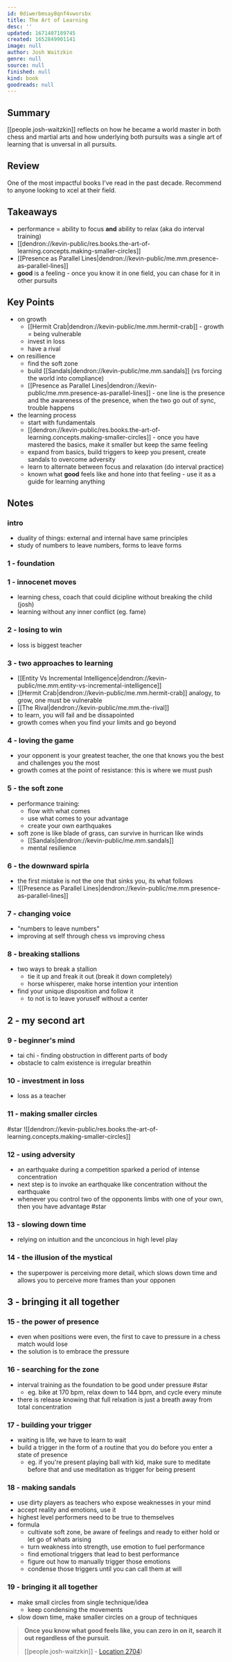 ```yaml
---
id: 0diwerbmsay8qnf4vworsbx
title: The Art of Learning
desc: ''
updated: 1671407189745
created: 1652849901141
image: null
author: Josh Waitzkin
genre: null
source: null
finished: null
kind: book
goodreads: null
---
```


## Summary
[[people.josh-waitzkin]] reflects on how he became a world master in both chess and martial arts and how underlying both pursuits was a single art of learning that is unversal in all pursuits.

## Review
One of the most impactful books I've read in the past decade. Recommend to anyone looking to xcel at their field.

## Takeaways
- performance = ability to focus **and** ability to relax (aka do interval training)
- [[dendron://kevin-public/res.books.the-art-of-learning.concepts.making-smaller-circles]]
- [[Presence as Parallel Lines|dendron://kevin-public/me.mm.presence-as-parallel-lines]]
- **good** is a feeling - once you know it in one field, you can chase for it in other pursuits


## Key Points
- on growth
    - [[Hermit Crab|dendron://kevin-public/me.mm.hermit-crab]] - growth = being vulnerable
    - invest in loss
    - have a rival
- on resillience
    - find the soft zone
    - build [[Sandals|dendron://kevin-public/me.mm.sandals]] (vs forcing the world into compliance)
    - [[Presence as Parallel Lines|dendron://kevin-public/me.mm.presence-as-parallel-lines]] - one line is the presence and the awareness of the presence, when the two go out of sync, trouble happens
- the learning process
    - start with fundamentals
    - [[dendron://kevin-public/res.books.the-art-of-learning.concepts.making-smaller-circles]] - once you have mastered the basics, make it smaller but keep the same feeling
    - expand from basics, build triggers to keep you present, create sandals to overcome adversity
    - learn to alternate between focus and relaxation (do interval practice)
    - known what **good** feels like and hone into that feeling - use it as a guide for learning anything

## Notes

### intro
- duality of things: external and internal have same principles
- study of numbers to leave numbers, forms to leave forms

### 1 - foundation

### 1 - innocenet moves
- learning chess, coach that could dicipline without breaking the child (josh)
- learning without any inner conflict (eg. fame)

### 2 - losing to win
- loss is biggest teacher

### 3 - two approaches to learning
- [[Entity Vs Incremental Intelligence|dendron://kevin-public/me.mm.entity-vs-incremental-intelligence]]
- [[Hermit Crab|dendron://kevin-public/me.mm.hermit-crab]] analogy, to grow, one must be vulnerable
- [[The Rival|dendron://kevin-public/me.mm.the-rival]] 
- to learn, you will fail and be dissapointed
- growth comes when you find your limits and go beyond

### 4 - loving the game 
- your opponent is your greatest teacher, the one that knows you the best and challenges you the most 
- growth comes at the point of resistance: this is where we must push

### 5 - the soft zone
- performance training:
    - flow with what comes
    - use what comes to your advantage
    - create your own earthquakes
- soft zone is like blade of grass, can survive in hurrican like winds 
    - [[Sandals|dendron://kevin-public/me.mm.sandals]]
    - mental resilience 

### 6 - the downward spirla
- the first mistake is not the one that sinks you, its what follows 
- ![[Presence as Parallel Lines|dendron://kevin-public/me.mm.presence-as-parallel-lines]]

### 7 - changing voice 
- "numbers to leave numbers"
- improving at self through chess vs improving chess

### 8 - breaking stallions
- two ways to break a stallion
    - tie it up and freak it out (break it down completely) 
    - horse whisperer, make horse intention your intention
- find your unique disposition and follow it
    - to not is to leave yoruself without a center

## 2 - my second art

### 9 - beginner's mind
- tai chi - finding obstruction in different parts of body
- obstacle to calm existence is irregular breathin

### 10 - investment in loss
- loss as a teacher

### 11 - making smaller circles

#star
![[dendron://kevin-public/res.books.the-art-of-learning.concepts.making-smaller-circles]]

### 12 - using adversity
- an earthquake during a competition sparked a period of intense concentration
- next step is to invoke an earthquake like concentration without the earthquake
- whenever you control two of the opponents limbs with one of your own, then you have advantage #star

### 13 - slowing down time
- relying on intuition and the unconcious in high level play

### 14 - the illusion of the mystical
- the superpower is perceiving more detail, which slows down time and allows you to perceive more frames than your opponen

## 3 - bringing it all together

### 15 - the power of presence
- even when positions were even, the first to cave to pressure in a chess match would lose
- the solution is to embrace the pressure

### 16 - searching for the zone
- interval training as the foundation to be good under pressure #star
    - eg. bike at 170 bpm, relax down to 144 bpm, and cycle every minute
- there is release knowing that full relxation is just a breath away from total concentration

### 17 - building your trigger
- waiting is life, we have to learn to wait
- build a trigger in the form of a routine that you do before you enter a state of presence
    - eg. if you're present playing ball with kid, make sure to meditate before that and use meditation as trigger for being present

### 18 - making sandals
- use dirty players as teachers who expose weaknesses in your mind
- accept reality and emotions, use it
- highest level performers need to be true to themselves
- formula
    - cultivate soft zone, be aware of feelings and ready to either hold or let go of whats arising 
    - turn weakness into strength, use emotion to fuel performance
    - find emotional triggers that lead to best performance
    - figure out how to manually trigger those emotions
    - condense those triggers until you can call them at will

### 19 - bringing it all together
- make small circles from single technique/idea 
    - keep condensing the movements 
- slow down time, make smaller circles on a group of techniques

> **Once you know what good feels like, you can zero in on it, search it out regardless of the pursuit**.
> 
> [[people.josh-waitzkin]] - [Location 2704](https://readwise.io/to_kindle?action=open&asin=B000QCQ970&location=2704))
